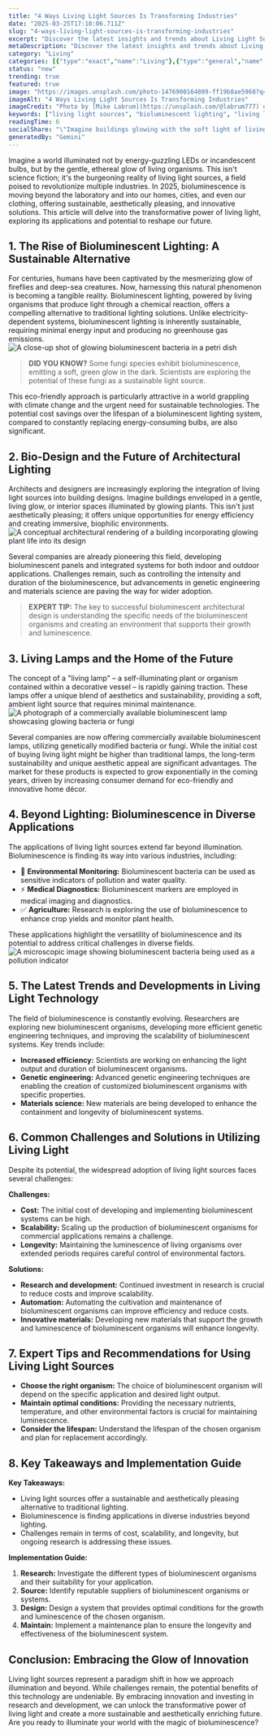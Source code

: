 ```yaml
---
title: "4 Ways Living Light Sources Is Transforming Industries"
date: "2025-03-25T17:10:06.711Z"
slug: "4-ways-living-light-sources-is-transforming-industries"
excerpt: "Discover the latest insights and trends about Living Light Sources. This comprehensive guide covers everything you need to know about Living Light Sources in 2025."
metaDescription: "Discover the latest insights and trends about Living Light Sources. This comprehensive guide covers everything you need to know about Living Light Sources ..."
category: "Living"
categories: [{"type":"exact","name":"Living"},{"type":"general","name":"Biotechnology"},{"type":"medium","name":"Biophotonics"},{"type":"specific","name":"Bioluminescence"},{"type":"niche","name":"Luciferin Production"}]
status: "new"
trending: true
featured: true
image: "https://images.unsplash.com/photo-1476900164809-ff19b8ae5968?q=85&w=1200&fit=max&fm=webp&auto=compress"
imageAlt: "4 Ways Living Light Sources Is Transforming Industries"
imageCredit: "Photo by [Mike Labrum](https://unsplash.com/@labrum777) on Unsplash"
keywords: ["living light sources", "bioluminescent lighting", "living lamps", "sustainable light sources", "buy living light", "DIY bioluminescent", "glowing plants", "bioluminescence for home", "cost of living light", "best bioluminescent organisms"]
readingTime: 6
socialShare: "\"Imagine buildings glowing with the soft light of living organisms – the future of sustainable illumination is here, and it's breathtakingly beautiful.\""
generatedBy: "Gemini"
---
```




Imagine a world illuminated not by energy-guzzling LEDs or incandescent bulbs, but by the gentle, ethereal glow of living organisms.  This isn't science fiction; it's the burgeoning reality of living light sources, a field poised to revolutionize multiple industries.  In 2025, bioluminescence is moving beyond the laboratory and into our homes, cities, and even our clothing, offering sustainable, aesthetically pleasing, and innovative solutions. This article will delve into the transformative power of living light, exploring its applications and potential to reshape our future.

## 1.  The Rise of Bioluminescent Lighting: A Sustainable Alternative

For centuries, humans have been captivated by the mesmerizing glow of fireflies and deep-sea creatures. Now, harnessing this natural phenomenon is becoming a tangible reality. Bioluminescent lighting, powered by living organisms that produce light through a chemical reaction, offers a compelling alternative to traditional lighting solutions.  Unlike electricity-dependent systems, bioluminescent lighting is inherently sustainable, requiring minimal energy input and producing no greenhouse gas emissions. ![A close-up shot of glowing bioluminescent bacteria in a petri dish](https://images.unsplash.com/photo-1529310399831-ed472b81d589?q=85&w=1200&fit=max&fm=webp&auto=compress)

> **DID YOU KNOW?** Some fungi species exhibit bioluminescence, emitting a soft, green glow in the dark.  Scientists are exploring the potential of these fungi as a sustainable light source.

This eco-friendly approach is particularly attractive in a world grappling with climate change and the urgent need for sustainable technologies.  The potential cost savings over the lifespan of a bioluminescent lighting system, compared to constantly replacing energy-consuming bulbs, are also significant.

## 2.  Bio-Design and the Future of Architectural Lighting

Architects and designers are increasingly exploring the integration of living light sources into building designs. Imagine buildings enveloped in a gentle, living glow, or interior spaces illuminated by glowing plants. This isn't just aesthetically pleasing; it offers unique opportunities for energy efficiency and creating immersive, biophilic environments.  ![A conceptual architectural rendering of a building incorporating glowing plant life into its design](https://images.unsplash.com/photo-1476900164809-ff19b8ae5968?q=85&w=1200&fit=max&fm=webp&auto=compress)

Several companies are already pioneering this field, developing bioluminescent panels and integrated systems for both indoor and outdoor applications.  Challenges remain, such as controlling the intensity and duration of the bioluminescence, but advancements in genetic engineering and materials science are paving the way for wider adoption.

> **EXPERT TIP:**  The key to successful bioluminescent architectural design is understanding the specific needs of the bioluminescent organisms and creating an environment that supports their growth and luminescence.

## 3.  Living Lamps and the Home of the Future

The concept of a "living lamp" – a self-illuminating plant or organism contained within a decorative vessel – is rapidly gaining traction.  These lamps offer a unique blend of aesthetics and sustainability, providing a soft, ambient light source that requires minimal maintenance.  ![A photograph of a commercially available bioluminescent lamp showcasing glowing bacteria or fungi](https://images.unsplash.com/photo-1573655349936-de6bed86f839?q=85&w=1200&fit=max&fm=webp&auto=compress)

Several companies are now offering commercially available bioluminescent lamps, utilizing genetically modified bacteria or fungi. While the initial cost of buying living light might be higher than traditional lamps, the long-term sustainability and unique aesthetic appeal are significant advantages.  The market for these products is expected to grow exponentially in the coming years, driven by increasing consumer demand for eco-friendly and innovative home décor.

## 4.  Beyond Lighting: Bioluminescence in Diverse Applications

The applications of living light sources extend far beyond illumination.  Bioluminescence is finding its way into various industries, including:

* 🔑 **Environmental Monitoring:** Bioluminescent bacteria can be used as sensitive indicators of pollution and water quality.
* ⚡ **Medical Diagnostics:**  Bioluminescent markers are employed in medical imaging and diagnostics.
* ✅ **Agriculture:**  Research is exploring the use of bioluminescence to enhance crop yields and monitor plant health.

These applications highlight the versatility of bioluminescence and its potential to address critical challenges in diverse fields.  ![A microscopic image showing bioluminescent bacteria being used as a pollution indicator](https://images.unsplash.com/photo-1455058683937-c45857082982?q=85&w=1200&fit=max&fm=webp&auto=compress)

## 5.  The Latest Trends and Developments in Living Light Technology

The field of bioluminescence is constantly evolving.  Researchers are exploring new bioluminescent organisms, developing more efficient genetic engineering techniques, and improving the scalability of bioluminescent systems.  Key trends include:

* **Increased efficiency:** Scientists are working on enhancing the light output and duration of bioluminescent organisms.
* **Genetic engineering:**  Advanced genetic engineering techniques are enabling the creation of customized bioluminescent organisms with specific properties.
* **Materials science:**  New materials are being developed to enhance the containment and longevity of bioluminescent systems.

## 6.  Common Challenges and Solutions in Utilizing Living Light

Despite its potential, the widespread adoption of living light sources faces several challenges:

**Challenges:**

* **Cost:** The initial cost of developing and implementing bioluminescent systems can be high.
* **Scalability:**  Scaling up the production of bioluminescent organisms for commercial applications remains a challenge.
* **Longevity:** Maintaining the luminescence of living organisms over extended periods requires careful control of environmental factors.

**Solutions:**

* **Research and development:** Continued investment in research is crucial to reduce costs and improve scalability.
* **Automation:**  Automating the cultivation and maintenance of bioluminescent organisms can improve efficiency and reduce costs.
* **Innovative materials:**  Developing new materials that support the growth and luminescence of bioluminescent organisms will enhance longevity.

## 7. Expert Tips and Recommendations for Using Living Light Sources

* **Choose the right organism:**  The choice of bioluminescent organism will depend on the specific application and desired light output.
* **Maintain optimal conditions:**  Providing the necessary nutrients, temperature, and other environmental factors is crucial for maintaining luminescence.
* **Consider the lifespan:**  Understand the lifespan of the chosen organism and plan for replacement accordingly.

## 8. Key Takeaways and Implementation Guide

**Key Takeaways:**

* Living light sources offer a sustainable and aesthetically pleasing alternative to traditional lighting.
* Bioluminescence is finding applications in diverse industries beyond lighting.
* Challenges remain in terms of cost, scalability, and longevity, but ongoing research is addressing these issues.

**Implementation Guide:**

1. **Research:**  Investigate the different types of bioluminescent organisms and their suitability for your application.
2. **Source:**  Identify reputable suppliers of bioluminescent organisms or systems.
3. **Design:**  Design a system that provides optimal conditions for the growth and luminescence of the chosen organism.
4. **Maintain:**  Implement a maintenance plan to ensure the longevity and effectiveness of the bioluminescent system.

## Conclusion: Embracing the Glow of Innovation

Living light sources represent a paradigm shift in how we approach illumination and beyond.  While challenges remain, the potential benefits of this technology are undeniable. By embracing innovation and investing in research and development, we can unlock the transformative power of living light and create a more sustainable and aesthetically enriching future.  Are you ready to illuminate your world with the magic of bioluminescence?


